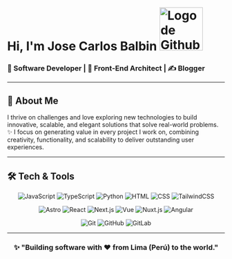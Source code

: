 # **Hi, I'm Jose Carlos Balbin** <img src="https://media.giphy.com/media/WcYnTzdrjQphdu33xs/giphy.gif" alt="Logo de Github" width="100" />
### 🚀 Software Developer | 🎨 Front-End Architect | ✍️ Blogger 
---

## 🎯 About Me  
I thrive on challenges and love exploring new technologies to build innovative, scalable, and elegant solutions that solve real-world problems.  
✨ I focus on generating value in every project I work on, combining creativity, functionality, and scalability to deliver outstanding user experiences.

---

## 🛠️ Tech & Tools  
<div align="center">

![JavaScript](https://img.shields.io/badge/-JavaScript-F7DF1E?style=for-the-badge&logo=javascript&logoColor=black)
![TypeScript](https://img.shields.io/badge/-TypeScript-3178C6?style=for-the-badge&logo=typescript&logoColor=white)
![Python](https://img.shields.io/badge/-Python-3776AB?style=for-the-badge&logo=python&logoColor=white)
![HTML](https://img.shields.io/badge/-HTML-E34F26?style=for-the-badge&logo=html5&logoColor=white)
![CSS](https://img.shields.io/badge/-CSS-1572B6?style=for-the-badge&logo=css3&logoColor=white)
![TailwindCSS](https://img.shields.io/badge/-TailwindCSS-06B6D4?style=for-the-badge&logo=tailwindcss&logoColor=white)

![Astro](https://img.shields.io/badge/-Astro-FF5D01?style=for-the-badge&logo=astro&logoColor=white)
![React](https://img.shields.io/badge/-React-61DAFB?style=for-the-badge&logo=react&logoColor=black)
![Next.js](https://img.shields.io/badge/-Next.js-000000?style=for-the-badge&logo=next.js&logoColor=white)
![Vue](https://img.shields.io/badge/-Vue-4FC08D?style=for-the-badge&logo=vue.js&logoColor=white)
![Nuxt.js](https://img.shields.io/badge/-Nuxt.js-00DC82?style=for-the-badge&logo=nuxt.js&logoColor=white)
![Angular](https://img.shields.io/badge/-Angular-DD0031?style=for-the-badge&logo=angular&logoColor=white)

![Git](https://img.shields.io/badge/-Git-F05032?style=for-the-badge&logo=git&logoColor=white)
![GitHub](https://img.shields.io/badge/-GitHub-181717?style=for-the-badge&logo=github&logoColor=white)
![GitLab](https://img.shields.io/badge/-GitLab-FC6D26?style=for-the-badge&logo=gitlab&logoColor=white)

---

### ✨ **"Building software with ❤️ from Lima (Perú) to the world."**
